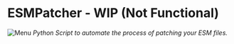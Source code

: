 # ESMPatcher - WIP (Not Functional)
![Menu](https://i.imgur.com/nw9Fl7V.png "Menu")
*Python Script to automate the process of patching your ESM files.*
